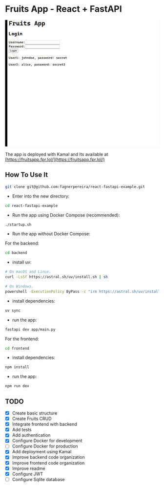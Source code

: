 # Fruits App - React + FastAPI

![Fruits App Preview](fruits-basket-app.gif)

The app is deployed with Kamal and Its available at [https://fruitsapp.fpr.lol/](https://fruitsapp.fpr.lol/)

## How To Use It

```bash
git clone git@github.com:fagnerpereira/react-fastapi-example.git
```

- Enter into the new directory:

```bash
cd react-fastapi-example
```

- Run the app using Docker Compose (recommended):

```bash
./startup.sh
```

- Run the app without Docker Compose:

For the backend:

```bash
cd backend
```

- install uv:

```bash
# On macOS and Linux.
curl -LsSf https://astral.sh/uv/install.sh | sh
```

```bash
# On Windows.
powershell -ExecutionPolicy ByPass -c "irm https://astral.sh/uv/install.ps1 | iex"
```

- install dependencies:

```bash
uv sync
```

- run the app:

```bash
fastapi dev app/main.py
```

For the frontend:

```bash
cd frontend
```

- install dependencies:

```bash
npm install
```

- run the app:

```bash
npm run dev
```

## TODO

- [x] Create basic structure
- [x] Create Fruits CRUD
- [x] Integrate frontend with backend
- [x] Add tests
- [x] Add authentication
- [x] Configure Docker for development
- [ ] Configure Docker for production
- [x] Add deployment using Kamal
- [x] Improve backend code organization
- [x] Improve frontend code organization
- [x] Improve readme
- [X] Configure JWT
- [ ] Configure Sqlite database
